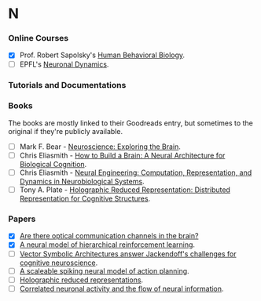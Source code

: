 # N

### Online Courses
- [x] Prof. Robert Sapolsky's [Human Behavioral Biology](https://www.youtube.com/watch?v=NNnIGh9g6fA&list=PL848F2368C90DDC3D).
- [ ] EPFL's [Neuronal Dynamics](https://neuronaldynamics.epfl.ch/index.html).
  
### Tutorials and Documentations


### Books
The books are mostly linked to their Goodreads entry, but sometimes to the original if they're publicly available.
- [ ] Mark F. Bear - [Neuroscience: Exploring the Brain](https://www.goodreads.com/book/show/170011.Neuroscience).
- [ ] Chris Eliasmith - [How to Build a Brain: A Neural Architecture for Biological Cognition](https://www.goodreads.com/book/show/17167707-how-to-build-a-brain).
- [ ] Chris Eliasmith - [Neural Engineering: Computation, Representation, and Dynamics in Neurobiological Systems](https://www.goodreads.com/book/show/3414841-neural-engineering).
- [ ] Tony A. Plate - [Holographic Reduced Representation: Distributed Representation for Cognitive Structures](https://www.goodreads.com/book/show/1735297.Holographic_Reduced_Representation).

<!--- - [ ] [](). -->
### Papers 
- [x] [Are there optical communication channels in the brain?](https://arxiv.org/pdf/1708.08887)
- [x] [A neural model of hierarchical reinforcement learning](https://journals.plos.org/plosone/article?id=10.1371/journal.pone.0180234).
- [ ] [Vector Symbolic Architectures answer Jackendoff's challenges for cognitive neuroscience](https://arxiv.org/pdf/cs/0412059t).
- [ ] [A scaleable spiking neural model of action planning](https://mindmodeling.org/cogsci2016/papers/0279/paper0279.pdf).
- [ ] [Holographic reduced representations](http://citeseerx.ist.psu.edu/viewdoc/download?doi=10.1.1.33.4546&rep=rep1&type=pdf).
- [ ] [Correlated neuronal activity and the flow of neural information](https://www.nature.com/articles/35086012).
